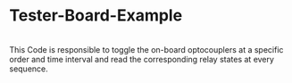 # Tester-Board-Example
<br>
This Code is responsible to toggle the on-board optocouplers at a specific order and time interval and read the corresponding relay states at every sequence.
